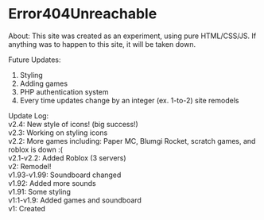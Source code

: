 # Error404Unreachable
About:
This site was created as an experiment, using pure HTML/CSS/JS. If anything was to happen to this site, it will be taken down.

Future Updates:
1. Styling
2. Adding games
3. PHP authentication system
4. Every time updates change by an integer (ex. 1-to-2) site remodels

Update Log:<br>
v2.4: New style of icons! (big success!)<br>
v2.3: Working on styling icons<br>
v2.2: More games including: Paper MC, Blumgi Rocket, scratch games, and roblox is down :(<br>
v2.1-v2.2: Added Roblox (3 servers) <br>
v2: Remodel!<br>
v1.93-v1.99: Soundboard changed <br>
v1.92: Added more sounds<br>
v1.91: Some styling<br>
v1:1-v1.9: Added games and soundboard<br>
v1: Created
